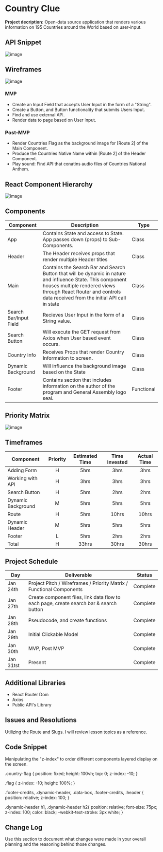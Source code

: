 # Country Clue

**Project decription:** Open-data source application that renders various information on 195 Countries around the World based on user-input.

## API Snippet

![image](https://media.git.generalassemb.ly/user/24824/files/00101e80-3e9f-11ea-98c3-2b4b227b092d)

## Wireframes

![image](https://media.git.generalassemb.ly/user/24824/files/63488380-3e94-11ea-804d-be3da3a8e1db)

### MVP

- Create an Input Field that accepts User Input in the form of a "String".
- Create a Button, and Button functionality that submits Users Input.
- Find and use external API. 
- Render data to page based on User Input.

### Post-MVP

- Render Countries Flag as the background image for [Route 2] of the Main Component.
- Produce the Countries Native Name within [Route 2] of the Header Component.
- Play sound: Find API that conatins audio files of Countries National Anthem. 

## React Component Hierarchy

![image](https://media.git.generalassemb.ly/user/24824/files/aa367900-3e94-11ea-8ea5-cde9cf11bce9)

## Components

| Component | Description |Type |
| --- | --- | --- |
| App | Contains State and access to State. App passes down (props) to Sub-Components. | Class |
| Header | The Header receives props that render multiple Header titles | Class |
| Main | Contains the Search Bar and Search Button that will be dynamic in nature and influence State. This component houses multiple rendered views through React Router and controls data received from the initial API call in state | Class |
| Search Bar/Input Field | Recieves User Input in the form of a String value. | Class |
| Search Button | Will execute the GET request from Axios when User based event occurs. | Class |
| Country Info | Receives Props that render Country Information to screen. | Class |
| Dynamic Background | Will influence the background image based on the State | Class |
| Footer | Contains section that includes information on the author of the program and General Assembly logo seal. | Functional |

## Priority Matrix

![image](https://media.git.generalassemb.ly/user/24824/files/9133c500-3ea0-11ea-8bd9-d17b856b5436)

## Timeframes

| Component | Priority | Estimated Time | Time Invested | Actual Time |
| --- | :---: |  :---: | :---: | :---: |
| Adding Form | H | 5hrs| 3hrs | 3hrs |
| Working with API | H | 3hrs| 3hrs | 3hrs |
| Search Button | H | 5hrs| 2hrs | 2hrs |
| Dynamic Background | M | 5hrs| 5hrs | 5hrs |
| Route | H | 5hrs| 10hrs | 10hrs |
| Dynamic Header | M | 5hrs| 5hrs | 5hrs |
| Footer | L | 5hrs| 2hrs | 2hrs |
| Total | H | 33hrs| 30hrs | 30hrs |



## Project Schedule

|  Day | Deliverable | Status
|---|---| ---|
|Jan 24th| Project Pitch / Wireframes / Priority Matrix / Functional Components | Complete
|Jan 27th| Create component files, link data flow to each page, create search bar & search button | Complete
|Jan 28th| Pseudocode, and create functions | Complete
|Jan 29th| Initial Clickable Model  | Complete
|Jan 30th| MVP, Post MVP | Complete
|Jan 31tst| Present | Complete

## Additional Libraries

- React Router Dom 
- Axios
- Public API's Library

## Issues and Resolutions

Utilizing the Route and Slugs. I will review lesson topics as a reference.

## Code Snippet

Manipulating the "z-index" to order different components layered display on the screen.

.country-flag {
  position: fixed;
  height: 100vh;
  top: 0;
  z-index: -10;
}

.flag {
  z-index: -10;
  height: 100%;
}

.footer-credits, .dynamic-header, .data-box, .footer-credits, .header {
  position: relative;
  z-index: 100;
}

.dynamic-header h1, .dynamic-header h2{
  position: relative;
  font-size: 75px;
  z-index: 100;
  color: black;
	-webkit-text-stroke: 3px white;
}


## Change Log
 Use this section to document what changes were made in your overall planning and the reasoning behind those changes.  